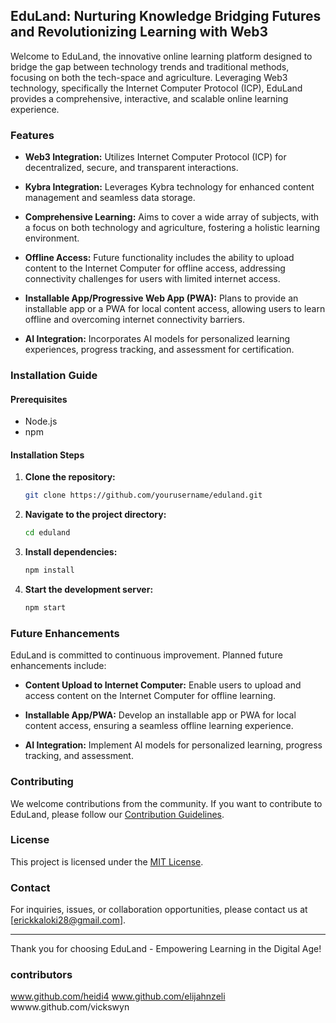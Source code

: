 ## EduLand: Nurturing  Knowledge Bridging Futures and Revolutionizing Learning with Web3
Welcome to EduLand, the innovative online learning platform designed to bridge the gap between technology trends and traditional methods, focusing on both the tech-space and agriculture. Leveraging Web3 technology, specifically the Internet Computer Protocol (ICP), EduLand provides a comprehensive, interactive, and scalable online learning experience.

### Features

- **Web3 Integration:** Utilizes Internet Computer Protocol (ICP) for decentralized, secure, and transparent interactions.

- **Kybra Integration:** Leverages Kybra technology for enhanced content management and seamless data storage.

- **Comprehensive Learning:** Aims to cover a wide array of subjects, with a focus on both technology and agriculture, fostering a holistic learning environment.

- **Offline Access:** Future functionality includes the ability to upload content to the Internet Computer for offline access, addressing connectivity challenges for users with limited internet access.

- **Installable App/Progressive Web App (PWA):** Plans to provide an installable app or a PWA for local content access, allowing users to learn offline and overcoming internet connectivity barriers.

- **AI Integration:** Incorporates AI models for personalized learning experiences, progress tracking, and assessment for certification.

### Installation Guide

#### Prerequisites

- Node.js
- npm

#### Installation Steps

1. **Clone the repository:**

    ```bash
    git clone https://github.com/yourusername/eduland.git
    ```

2. **Navigate to the project directory:**

    ```bash
    cd eduland
    ```

3. **Install dependencies:**

    ```bash
    npm install
    ```

4. **Start the development server:**

    ```bash
    npm start
    ```

### Future Enhancements

EduLand is committed to continuous improvement. Planned future enhancements include:

- **Content Upload to Internet Computer:** Enable users to upload and access content on the Internet Computer for offline learning.

- **Installable App/PWA:** Develop an installable app or PWA for local content access, ensuring a seamless offline learning experience.

- **AI Integration:** Implement AI models for personalized learning, progress tracking, and assessment.

### Contributing

We welcome contributions from the community. If you want to contribute to EduLand, please follow our [Contribution Guidelines](CONTRIBUTING.md).

### License

This project is licensed under the [MIT License](LICENSE).

### Contact

For inquiries, issues, or collaboration opportunities, please contact us at [erickkaloki28@gmail.com].

---

Thank you for choosing EduLand - Empowering Learning in the Digital Age!
### contributors
www.github.com/heidi4
www.github.com/elijahnzeli
wwww.github.com/vickswyn
